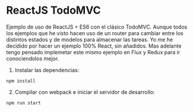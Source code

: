 # ReactJS TodoMVC

Ejemplo de uso de ReactJS + ES6 con el clásico TodoMVC. Aunque todos los ejemplos que he visto hacen uso de un router para cambiar entre los distintos estados y de modelos para almacenar las tareas. Yo me he decidido por hacer un ejemplo 100% React, sin añadidos. Mas adelante tengo pensado implemetar este mismo ejemplo en Flux y Redux para ir conociendolos mejor.

1. Instalar las dependencias:
```
npm install
```

2. Compilar con webpack e iniciar el servidor de desarrollo:
```
npm run start
```
